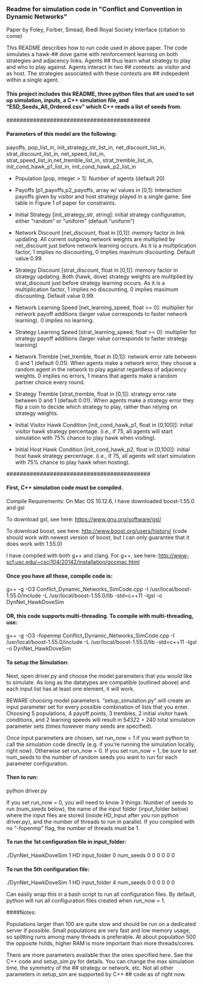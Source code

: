 ### Readme for simulation code in "Conflict and Convention in Dynamic Networks"
Paper by Foley, Forber, Smead, Riedl
Royal Society Interface (citation to come)

This README describes how to run code used in above paper.  The code simulates a hawk-## dove game with reinforcement learning on both strategies and adjacency links.  Agents ## thus learn what strategy to play and who to play against.  Agents interact in two     ## contexts: as visitor and as host.  The strategies associated with these contexts are  ## indepedent within a single agent.

#### This project includes this README, three python files that are used to set up simulation, inputs, a C++ simulation file, and “ESD_Seeds_All_Ordered.csv” which C++ reads a list of seeds from.

###########################################

#### Parameters of this model are the following:

payoffs, pop_list_in, init_strategy_str_list_in, net_discount_list_in, strat_discount_list_in, net_speed_list_in, strat_speed_list_in,net_tremble_list_in, strat_tremble_list_in, init_cond_hawk_p1_list_in, init_cond_hawk_p2_list_in

- Population [pop, integer > 1]: Number of agents (default 20)

- Payoffs [p1_payoffs,p2_payoffs, array w/ values in [0,1]: Interaction payoffs given by visitor and host strategy played in a single game. See table in Figure 1 of paper for constraints.  

- Initial Strategy [init_strategy_str, string]: initial strategy configuration, either “random” or “uniform” (default “uniform”)

- Network Discount [net_discount, float in [0,1]]: memory factor in link updating.  All current outgoing network weights are multiplied by net_discount just before network learning occurs. As it is a multiplication factor, 1 implies no discounting, 0 implies maximum discounting.  Default value 0.99.

- Strategy Discount [strat_discount, float in [0,1]]: memory factor in strategy updating. Both (hawk, dove) strategy weights are multiplied by strat_discount just before strategy learning occurs.  As it is a multiplication factor, 1 implies no discounting, 0 implies maximum discounting.  Default value 0.99.

- Network Learning Speed [net_learning_speed, float >= 0]: multiplier for network payoff additions (larger value corresponds to faster network learning).  0 implies no learning.

- Strategy Learning Speed [strat_learning_speed, float >= 0]: multiplier for strategy payoff additions (larger value corresponds to faster strategy learning)

- Network Tremble [net_tremble, float in [0,1]]: network error rate between 0 and 1 (default 0.01).  When agents make a network error, they choose a random agent in the network to play against regardless of adjacency weights.  0 implies no errors, 1 means that agents make a random partner choice every round.

- Strategy Tremble [strat_tremble, float in [0,1]]: strategy error rate between 0 and 1 (default 0.01).  When agents make a strategy error they flip a coin to decide which strategy to play, rather than relying on strategy weights.

- Initial Visitor Hawk Condition [init_cond_hawk_p1, float in [0,100]]: initial visitor hawk strategy percentage.  (i.e., if 75, all agents will start simulation with 75% chance to play hawk when visiting).

- Initial Host Hawk Condition [init_cond_hawk_p2, float in [0,100]]: initial host hawk strategy percentage.  (i.e., if 75, all agents will start simulation with 75% chance to play hawk when hosting).

###########################################

#### First, C++ simulation code must be compiled. 
Compile Requirements: On Mac OS 10.12.6, I have downloaded boost-1.55.0 and gsl

To download gsl, see here: https://www.gnu.org/software/gsl/

To download boost, see here: http://www.boost.org/users/history/ (code should work with newest version of boost, but I can only guarantee that it does work with 1.55.0)

I have compiled with both g++ and clang.  For g++, see here: http://www-scf.usc.edu/~csci104/20142/installation/gccmac.html

#### Once you have all those, compile code is:

g++ -g -O3 Conflict_Dynamic_Networks_SimCode.cpp -I /usr/local/boost-1.55.0/include -L /usr/local/boost-1.55.0/lib -std=c++11 -lgsl -o DynNet_HawkDoveSim

#### OR, this code supports multi-threading.  To compile with multi-threading, use:

g++ -g -O3 -fopenmp Conflict_Dynamic_Networks_SimCode.cpp -I /usr/local/boost-1.55.0/include -L /usr/local/boost-1.55.0/lib -std=c++11 -lgsl -o DynNet_HawkDoveSim

#### To setup the Simulation:

Next, open driver.py and choose the model parameters that you would like to simulate.  As long as the datatypes are compatible (outlined above) and each input list has at least one element, it will work.

BEWARE choosing model parameters.  “setup_simulation.py” will create an input parameter set for every possible combination of lists that you enter.  Choosing 5 populations, 4 payoff points, 3 trembles, 2 initial visitor hawk conditions, and 2 learning speeds will result in 5*4*3*2*2 = 240 total simulation parameter sets (times however many seeds are specified).

Once input parameters are chosen, set run_now = 1 if you want python to call the simulation code directly (e.g. if you’re running the simulation locally, right now).  Otherwise set run_now = 0.  If you set run_now = 1, be sure to set num_seeds to the number of random seeds you want to run for each parameter configuration.

#### Then to run:

python driver.py

If you set run_now = 0, you will need to know 3 things:  Number of seeds to run (num_seeds below), the name of the input folder (input_folder below) where the input files are stored (inside HD_Input after you run python driver.py), and the number of threads to run in parallel.  If you compiled with no “-fopenmp” flag, the number of threads must be 1.

#### To run the 1st configuration file in input_folder:

./DynNet_HawkDoveSim 1 HD input_folder 0 num_seeds 0 0 0 0 0 0

#### To run the 5th configuration file:

./DynNet_HawkDoveSim 1 HD input_folder 4 num_seeds 0 0 0 0 0 0


Can easily wrap this in a bash script to run all configuration files.  By default, python will run all configuration files created when run_now = 1.



####Notes:

Populations larger than 100 are quite slow and should be run on a dedicated server if possible.  Small populations are very fast and low memory usage, so splitting runs among many threads is preferable.  At about population 500 the opposite holds, higher RAM is more important than more threads/cores.

There are more parameters available than the ones specified here.  See the C++ code and setup_sim.py for details.  You can change the max simulation time, the symmetry of the ## strategy or network, etc.  Not all other parameters in setup_sim are supported by C++ ## code as of right now.
